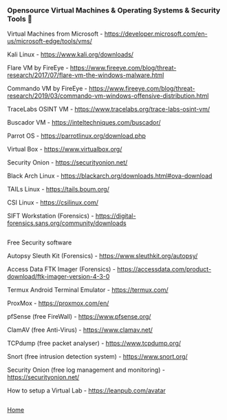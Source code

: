 ### Opensource Virtual Machines & Operating Systems & Security Tools :small_blue_diamond:

Virtual Machines from Microsoft - https://developer.microsoft.com/en-us/microsoft-edge/tools/vms/

Kali Linux - https://www.kali.org/downloads/

Flare VM by FireEye - https://www.fireeye.com/blog/threat-research/2017/07/flare-vm-the-windows-malware.html

Commando VM by FireEye - https://www.fireeye.com/blog/threat-research/2019/03/commando-vm-windows-offensive-distribution.html

TraceLabs OSINT VM - https://www.tracelabs.org/trace-labs-osint-vm/

Buscador VM - https://inteltechniques.com/buscador/

Parrot OS - https://parrotlinux.org/download.php

Virtual Box - https://www.virtualbox.org/

Security Onion - https://securityonion.net/

Black Arch Linux - https://blackarch.org/downloads.html#ova-download

TAILs Linux - https://tails.boum.org/

CSI Linux - https://csilinux.com/

SIFT Workstation (Forensics) - https://digital-forensics.sans.org/community/downloads

```

```
Free Security software

Autopsy Sleuth Kit (Forensics) - https://www.sleuthkit.org/autopsy/

Access Data FTK Imager (Forensics) - https://accessdata.com/product-download/ftk-imager-version-4-3-0

Termux Android Terminal Emulator - https://termux.com/

ProxMox - https://proxmox.com/en/

pfSense (free FireWall) - https://www.pfsense.org/

ClamAV (free Anti-Virus) - https://www.clamav.net/

TCPdump (free packet analyser) - https://www.tcpdump.org/

Snort (free intrusion detection system) - https://www.snort.org/

Security Onion (free log management and monitoring) - https://securityonion.net/

How to setup a Virtual Lab - https://leanpub.com/avatar

```

```
[Home](https://github.com/WilliamThomas-sec/Opensource-tools/)
